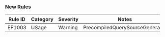 ### New Rules

Rule ID | Category | Severity | Notes
--------|----------|----------|--------------------------------
EF1003  | USage    |  Warning | PrecompiledQuerySourceGenerator
